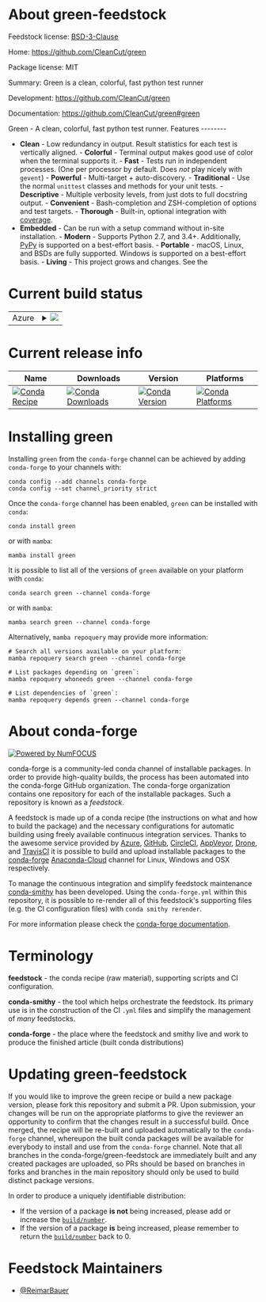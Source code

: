About green-feedstock
=====================

Feedstock license: [BSD-3-Clause](https://github.com/conda-forge/green-feedstock/blob/main/LICENSE.txt)

Home: https://github.com/CleanCut/green

Package license: MIT

Summary: Green is a clean, colorful, fast python test runner

Development: https://github.com/CleanCut/green

Documentation: https://github.com/CleanCut/green#green

Green - A clean, colorful, fast python test runner.
Features --------
- **Clean** - Low redundancy in output. Result statistics for each test is vertically aligned. - **Colorful** - Terminal output makes good use of color when the terminal supports it. - **Fast** - Tests run in independent processes.  (One per processor by default.  Does *not* play nicely with `gevent`) - **Powerful** - Multi-target + auto-discovery. - **Traditional** - Use the normal `unittest` classes and methods for your unit tests. - **Descriptive** - Multiple verbosity levels, from just dots to full docstring output. - **Convenient** - Bash-completion and ZSH-completion of options and test targets. - **Thorough** - Built-in, optional integration with
  [coverage](http://nedbatchelder.com/code/coverage/).
- **Embedded** - Can be run with a setup command without in-site installation. - **Modern** - Supports Python 2.7, and 3.4+. Additionally, [PyPy](http://pypy.org) is supported on a best-effort basis. - **Portable** - macOS, Linux, and BSDs are fully supported.  Windows is supported on a best-effort basis. - **Living** - This project grows and changes.  See the


Current build status
====================


<table>
    
  <tr>
    <td>Azure</td>
    <td>
      <details>
        <summary>
          <a href="https://dev.azure.com/conda-forge/feedstock-builds/_build/latest?definitionId=388&branchName=main">
            <img src="https://dev.azure.com/conda-forge/feedstock-builds/_apis/build/status/green-feedstock?branchName=main">
          </a>
        </summary>
        <table>
          <thead><tr><th>Variant</th><th>Status</th></tr></thead>
          <tbody><tr>
              <td>linux_64_python3.10.____cpython</td>
              <td>
                <a href="https://dev.azure.com/conda-forge/feedstock-builds/_build/latest?definitionId=388&branchName=main">
                  <img src="https://dev.azure.com/conda-forge/feedstock-builds/_apis/build/status/green-feedstock?branchName=main&jobName=linux&configuration=linux%20linux_64_python3.10.____cpython" alt="variant">
                </a>
              </td>
            </tr><tr>
              <td>linux_64_python3.11.____cpython</td>
              <td>
                <a href="https://dev.azure.com/conda-forge/feedstock-builds/_build/latest?definitionId=388&branchName=main">
                  <img src="https://dev.azure.com/conda-forge/feedstock-builds/_apis/build/status/green-feedstock?branchName=main&jobName=linux&configuration=linux%20linux_64_python3.11.____cpython" alt="variant">
                </a>
              </td>
            </tr><tr>
              <td>linux_64_python3.12.____cpython</td>
              <td>
                <a href="https://dev.azure.com/conda-forge/feedstock-builds/_build/latest?definitionId=388&branchName=main">
                  <img src="https://dev.azure.com/conda-forge/feedstock-builds/_apis/build/status/green-feedstock?branchName=main&jobName=linux&configuration=linux%20linux_64_python3.12.____cpython" alt="variant">
                </a>
              </td>
            </tr><tr>
              <td>linux_64_python3.8.____cpython</td>
              <td>
                <a href="https://dev.azure.com/conda-forge/feedstock-builds/_build/latest?definitionId=388&branchName=main">
                  <img src="https://dev.azure.com/conda-forge/feedstock-builds/_apis/build/status/green-feedstock?branchName=main&jobName=linux&configuration=linux%20linux_64_python3.8.____cpython" alt="variant">
                </a>
              </td>
            </tr><tr>
              <td>linux_64_python3.9.____cpython</td>
              <td>
                <a href="https://dev.azure.com/conda-forge/feedstock-builds/_build/latest?definitionId=388&branchName=main">
                  <img src="https://dev.azure.com/conda-forge/feedstock-builds/_apis/build/status/green-feedstock?branchName=main&jobName=linux&configuration=linux%20linux_64_python3.9.____cpython" alt="variant">
                </a>
              </td>
            </tr><tr>
              <td>osx_64_python3.10.____cpython</td>
              <td>
                <a href="https://dev.azure.com/conda-forge/feedstock-builds/_build/latest?definitionId=388&branchName=main">
                  <img src="https://dev.azure.com/conda-forge/feedstock-builds/_apis/build/status/green-feedstock?branchName=main&jobName=osx&configuration=osx%20osx_64_python3.10.____cpython" alt="variant">
                </a>
              </td>
            </tr><tr>
              <td>osx_64_python3.11.____cpython</td>
              <td>
                <a href="https://dev.azure.com/conda-forge/feedstock-builds/_build/latest?definitionId=388&branchName=main">
                  <img src="https://dev.azure.com/conda-forge/feedstock-builds/_apis/build/status/green-feedstock?branchName=main&jobName=osx&configuration=osx%20osx_64_python3.11.____cpython" alt="variant">
                </a>
              </td>
            </tr><tr>
              <td>osx_64_python3.12.____cpython</td>
              <td>
                <a href="https://dev.azure.com/conda-forge/feedstock-builds/_build/latest?definitionId=388&branchName=main">
                  <img src="https://dev.azure.com/conda-forge/feedstock-builds/_apis/build/status/green-feedstock?branchName=main&jobName=osx&configuration=osx%20osx_64_python3.12.____cpython" alt="variant">
                </a>
              </td>
            </tr><tr>
              <td>osx_64_python3.8.____cpython</td>
              <td>
                <a href="https://dev.azure.com/conda-forge/feedstock-builds/_build/latest?definitionId=388&branchName=main">
                  <img src="https://dev.azure.com/conda-forge/feedstock-builds/_apis/build/status/green-feedstock?branchName=main&jobName=osx&configuration=osx%20osx_64_python3.8.____cpython" alt="variant">
                </a>
              </td>
            </tr><tr>
              <td>osx_64_python3.9.____cpython</td>
              <td>
                <a href="https://dev.azure.com/conda-forge/feedstock-builds/_build/latest?definitionId=388&branchName=main">
                  <img src="https://dev.azure.com/conda-forge/feedstock-builds/_apis/build/status/green-feedstock?branchName=main&jobName=osx&configuration=osx%20osx_64_python3.9.____cpython" alt="variant">
                </a>
              </td>
            </tr><tr>
              <td>win_64_python3.10.____cpython</td>
              <td>
                <a href="https://dev.azure.com/conda-forge/feedstock-builds/_build/latest?definitionId=388&branchName=main">
                  <img src="https://dev.azure.com/conda-forge/feedstock-builds/_apis/build/status/green-feedstock?branchName=main&jobName=win&configuration=win%20win_64_python3.10.____cpython" alt="variant">
                </a>
              </td>
            </tr><tr>
              <td>win_64_python3.11.____cpython</td>
              <td>
                <a href="https://dev.azure.com/conda-forge/feedstock-builds/_build/latest?definitionId=388&branchName=main">
                  <img src="https://dev.azure.com/conda-forge/feedstock-builds/_apis/build/status/green-feedstock?branchName=main&jobName=win&configuration=win%20win_64_python3.11.____cpython" alt="variant">
                </a>
              </td>
            </tr><tr>
              <td>win_64_python3.12.____cpython</td>
              <td>
                <a href="https://dev.azure.com/conda-forge/feedstock-builds/_build/latest?definitionId=388&branchName=main">
                  <img src="https://dev.azure.com/conda-forge/feedstock-builds/_apis/build/status/green-feedstock?branchName=main&jobName=win&configuration=win%20win_64_python3.12.____cpython" alt="variant">
                </a>
              </td>
            </tr><tr>
              <td>win_64_python3.8.____cpython</td>
              <td>
                <a href="https://dev.azure.com/conda-forge/feedstock-builds/_build/latest?definitionId=388&branchName=main">
                  <img src="https://dev.azure.com/conda-forge/feedstock-builds/_apis/build/status/green-feedstock?branchName=main&jobName=win&configuration=win%20win_64_python3.8.____cpython" alt="variant">
                </a>
              </td>
            </tr><tr>
              <td>win_64_python3.9.____cpython</td>
              <td>
                <a href="https://dev.azure.com/conda-forge/feedstock-builds/_build/latest?definitionId=388&branchName=main">
                  <img src="https://dev.azure.com/conda-forge/feedstock-builds/_apis/build/status/green-feedstock?branchName=main&jobName=win&configuration=win%20win_64_python3.9.____cpython" alt="variant">
                </a>
              </td>
            </tr>
          </tbody>
        </table>
      </details>
    </td>
  </tr>
</table>

Current release info
====================

| Name | Downloads | Version | Platforms |
| --- | --- | --- | --- |
| [![Conda Recipe](https://img.shields.io/badge/recipe-green-green.svg)](https://anaconda.org/conda-forge/green) | [![Conda Downloads](https://img.shields.io/conda/dn/conda-forge/green.svg)](https://anaconda.org/conda-forge/green) | [![Conda Version](https://img.shields.io/conda/vn/conda-forge/green.svg)](https://anaconda.org/conda-forge/green) | [![Conda Platforms](https://img.shields.io/conda/pn/conda-forge/green.svg)](https://anaconda.org/conda-forge/green) |

Installing green
================

Installing `green` from the `conda-forge` channel can be achieved by adding `conda-forge` to your channels with:

```
conda config --add channels conda-forge
conda config --set channel_priority strict
```

Once the `conda-forge` channel has been enabled, `green` can be installed with `conda`:

```
conda install green
```

or with `mamba`:

```
mamba install green
```

It is possible to list all of the versions of `green` available on your platform with `conda`:

```
conda search green --channel conda-forge
```

or with `mamba`:

```
mamba search green --channel conda-forge
```

Alternatively, `mamba repoquery` may provide more information:

```
# Search all versions available on your platform:
mamba repoquery search green --channel conda-forge

# List packages depending on `green`:
mamba repoquery whoneeds green --channel conda-forge

# List dependencies of `green`:
mamba repoquery depends green --channel conda-forge
```


About conda-forge
=================

[![Powered by
NumFOCUS](https://img.shields.io/badge/powered%20by-NumFOCUS-orange.svg?style=flat&colorA=E1523D&colorB=007D8A)](https://numfocus.org)

conda-forge is a community-led conda channel of installable packages.
In order to provide high-quality builds, the process has been automated into the
conda-forge GitHub organization. The conda-forge organization contains one repository
for each of the installable packages. Such a repository is known as a *feedstock*.

A feedstock is made up of a conda recipe (the instructions on what and how to build
the package) and the necessary configurations for automatic building using freely
available continuous integration services. Thanks to the awesome service provided by
[Azure](https://azure.microsoft.com/en-us/services/devops/), [GitHub](https://github.com/),
[CircleCI](https://circleci.com/), [AppVeyor](https://www.appveyor.com/),
[Drone](https://cloud.drone.io/welcome), and [TravisCI](https://travis-ci.com/)
it is possible to build and upload installable packages to the
[conda-forge](https://anaconda.org/conda-forge) [Anaconda-Cloud](https://anaconda.org/)
channel for Linux, Windows and OSX respectively.

To manage the continuous integration and simplify feedstock maintenance
[conda-smithy](https://github.com/conda-forge/conda-smithy) has been developed.
Using the ``conda-forge.yml`` within this repository, it is possible to re-render all of
this feedstock's supporting files (e.g. the CI configuration files) with ``conda smithy rerender``.

For more information please check the [conda-forge documentation](https://conda-forge.org/docs/).

Terminology
===========

**feedstock** - the conda recipe (raw material), supporting scripts and CI configuration.

**conda-smithy** - the tool which helps orchestrate the feedstock.
                   Its primary use is in the construction of the CI ``.yml`` files
                   and simplify the management of *many* feedstocks.

**conda-forge** - the place where the feedstock and smithy live and work to
                  produce the finished article (built conda distributions)


Updating green-feedstock
========================

If you would like to improve the green recipe or build a new
package version, please fork this repository and submit a PR. Upon submission,
your changes will be run on the appropriate platforms to give the reviewer an
opportunity to confirm that the changes result in a successful build. Once
merged, the recipe will be re-built and uploaded automatically to the
`conda-forge` channel, whereupon the built conda packages will be available for
everybody to install and use from the `conda-forge` channel.
Note that all branches in the conda-forge/green-feedstock are
immediately built and any created packages are uploaded, so PRs should be based
on branches in forks and branches in the main repository should only be used to
build distinct package versions.

In order to produce a uniquely identifiable distribution:
 * If the version of a package **is not** being increased, please add or increase
   the [``build/number``](https://docs.conda.io/projects/conda-build/en/latest/resources/define-metadata.html#build-number-and-string).
 * If the version of a package **is** being increased, please remember to return
   the [``build/number``](https://docs.conda.io/projects/conda-build/en/latest/resources/define-metadata.html#build-number-and-string)
   back to 0.

Feedstock Maintainers
=====================

* [@ReimarBauer](https://github.com/ReimarBauer/)

